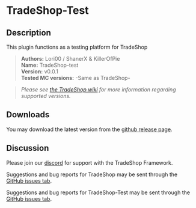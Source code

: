 # TradeShop-Test

## Description
This plugin functions as a testing platform for TradeShop 

>**Authors:** Lori00 / ShanerX & KillerOfPie<br/>
>**Name:** TradeShop-test<br/>
>**Version:** v0.0.1<br/>
>**Tested MC versions:** -Same as TradeShop- <br/>

>*Please see [the TradeShop wiki](https://github.com/Tradeshop/TradeShop/wiki) for more information regarding supported versions.*

## Downloads
You may download the latest version from the [github release page](https://github.com/Tradeshop/tradeshop-test/releases).

## Discussion
Please join our [discord](https://discordapp.com/invite/qzdSUnw) for support with the TradeShop Framework. 

Suggestions and bug reports for TradeShop may be sent through the [GitHub issues tab](https://github.com/Tradeshop/TradeShop/issues).

Suggestions and bug reports for TradeShop-Test may be sent through the [GitHub issues tab](https://github.com/Tradeshop/tradeshop-test/issues).
